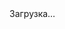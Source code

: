 <!DOCTYPE html>
<html lang="en">

<head>

  <meta charset="utf-8">
  <meta name="viewport" content="width=device-width, initial-scale=1, shrink-to-fit=no">
  <meta name="author" content="">
  <meta name="google-site-verification" content="N973lsxBSqpq2NMYliXCc1w5FJR4Uo2ckU5B0QgZ84w" />

  <title>Уборка квартир, домов, офисов после ремонта в Атырау - AVGM LTD</title>

  
  <link href="vendor/bootstrap/css/bootstrap.min.css" rel="stylesheet">
  <link rel="stylesheet" href="https://use.fontawesome.com/releases/v5.6.1/css/all.css" integrity="sha384-gfdkjb5BdAXd+lj+gudLWI+BXq4IuLW5IT+brZEZsLFm++aCMlF1V92rMkPaX4PP" crossorigin="anonymous">
  
  <link href="https://fonts.googleapis.com/css?family=Roboto|Rubik&display=swap&subset=cyrillic" rel="stylesheet">
  
  <style type="text/css">
    [v-cloak]>*{display:none}[v-cloak]::before{content:"Загрузка…"}
  </style>
  <link rel="stylesheet" type="text/css" href="css/cleaning20200225.css">
  <link rel="apple-touch-icon" sizes="180x180" href="img/favs/apple-touch-icon.png">
  <link rel="icon" type="image/png" sizes="32x32" href="img/favs/favicon-32x32.png">
  <link rel="icon" type="image/png" sizes="16x16" href="img/favs/favicon-16x16.png">
  <link rel="manifest" href="img/favs/site.webmanifest">
  <link rel="mask-icon" href="img/favs/safari-pinned-tab.svg" color="#1b5e20">
  <meta name="msapplication-TileColor" content="#3147d0">
  <meta name="theme-color" content="#ffffff">
  <meta name="description" content="Вымоем окна снаружи и внутри
Очистим поверхности от загрязнений, следов клея, побелки, лаков и красок
Отмоем радиаторы, трубы и двери
Вымоем стены и полы
Очистим помещение от пыли с помощью промышленного пылесоса
Соберем и вынесем строительный мусор">
</head>

<body id="page-top">
  <div id="app" v-cloak>
    <header class="hero text-left py-0" :style="'background-image: url(img/calculator/'+selectedPage+'.jpg)'">
      <div class="w-100 h-100 filter-light">
        <nav class="navbar navbar-expand-lg navbar-light bg-transparent">
          <div class="container">
            <a class="navbar-brand font-italic font-weight-bold text-dark" href="cleaning.html">Сервис и Услуги</a>
            <ul class="navbar-nav ml-auto">
              <li class="nav-item mx-0 mx-lg-1 py-0">
                <a class="nav-link p-0 px-lg-3 rounded" :href="'tel:'+phones[0]">
                  <i class="fa fa-phone fa-2x d-inline-block d-sm-none"></i>
                  <span class="phone d-none d-sm-block">
                    {{formatPhoneNumber(phones[0])}}
                  </span>
                  <small class="text-sm d-none d-sm-block">Ежедневно с 8 до 20</small>
                </a>
              </li>
              <li class></li>
            </ul>
            <button class="btn btn-link ml-3" type="button" @click="menu(true)">
              <span class="navbar-toggler-icon"></span>
            </button>
          </div>
        </nav>
        <div class="container">
          <div class="row mb-3 pb-3">
            <div class="col-xl-10 col-lg-10 col-md-12 my-4 py-4">
              <div class="offer-container my-4 py-4">
                <h1 class="mt-4 pt-4">
                  Уборка после ремонта в квартирах, домах и офисах в Атырау
                </h1>
                <h6 class="w-50" v-if="offers[selectedPage].description">
                  {{offers[selectedPage].description}}
                </h6>
                <br>
                <a class="btn btn-success shine" href="#calculator">
                  Рассчитать стоимость уборки
                </a>
              </div>
            </div>
          </div>
        </div>
      </div>
    </header>
    <section>
      <div class="container py-3">
        <h2 class="text-center my-3">Как мы делаем уборку</h2>
        <div class="d-flex justify-content-center" v-if="getTodos().length>1">
          <div class="btn-group my-3" role="group" aria-label="">
            <button type="button" class="btn btn-outline-success" data-target="#carousel1" :data-slide-to="index"
              :class="{active: selectedHow==index}" @click="selectedHow=index"
                v-for="(todo,index) in getTodos()">{{todo.title}}</button>
            </div>
          </div>
        <div id="carousel1" class="carousel slide" data-ride="carousel" data-interval="false">
          <div class="carousel-inner how-we-clean">
            <div class="carousel-item" v-for="(todo,index) in getTodos()" :class="{'active':index==0}">
              <img class="w-100 d-none d-md-block rounded" :src="'img/calculator/'+todo.image">
              <ul class="d-md-none fa-ul" style="height:339px">
                <li v-for="(te,index) in todo.text"><span class="fa-li"><i class="fas fa-check text-success"></i></span>
                  {{te}}
                </li>
              </ul>
            </div>
          </div>
        </div>
        <div class="row d-flex align-items-end justify-content-center m-t-minus40">
          <div class="col-md-4">
            <div class="card bg-transparent borderless ">
              <img src="img/calculator/tools.png" class="w-75 bg-transparent card-img-top" alt="...">
              <div class="card-body">
                <p class="card-text">Используем экологичные моющие средства и профессиональную клининговую технику</p>
              </div>
            </div>
          </div>
          <div class="col-md-4">
            <div class="card bg-transparent borderless ">
              <img src="img/calculator/manager.png" class="w-100 bg-transparent card-img-top" alt="...">
              <div class="card-body">
                <p class="card-text">Клинеры работают под руководством опытного менеджера, который сдаёт вам работу</p>
              </div>
            </div>
          </div>
          <div class="col-md-4">
            <div class="card bg-transparent borderless ">
              <img src="img/calculator/insurance.png" class="w-75 bg-transparent card-img-top" alt="...">
              <div class="card-body">
                <p class="card-text">Прежде чем приступить к работе, страхуем ваше имущество на сумму пять миллионов тенге на время работ</p>
              </div>
            </div>
          </div>
        </div>
      </div>
    </section>
    <section id="calculator" class="text-dark" :class="selectedPage" v-cloak>
      <div class="w-100 h-100 filter-blur">
      <div class="container py-3">
        <h2 class="text-center my-3">Расчет стоимости уборки</h2>
        <div class="row mb-3 pb-3">
          <div class="col-12 col-md-12 col-lg-8">
            <div class="btn-group my-3" role="group" aria-label="" v-if="selectedPage=='house'||selectedPage=='apartment'">
              <button type="button" class="btn btn-outline-success"
              :class="{active: selectedType==0}" @click="selectedType=0">Стандартная</button>
              <button type="button" class="btn btn-outline-success"
              :class="{active: selectedType==1}" @click="selectedType=1">Генеральная</button>
            </div>
            <div class="row mb-4" v-if="['house','apartment'].includes(selectedPage)">
              <div class="col-12 small" v-show="!showServicesList">
                 <span>{{types[selectedType].description}}</span> <a href="" class="text-success" @click.prevent="showServicesList=true">Весь список услуг</a>
              </div>
              <div class="col-12 small" v-show="showServicesList">
                 <ul class="fa-ul">
                    <li v-for="todo in types[selectedType].todos"><span class="fa-li"><i class="fas fa-check-square text-success"></i></span>
                      {{todo}}
                    </li>
                 </ul>
                 <a href="" class="text-success" @click.prevent="showServicesList=false">Свернуть</a>
              </div>
            </div>
            <div class="row mb-4" v-else>
              <div class="col-12" >
                 <p>{{calcDescription.description1}}</p>
              </div>
            </div>
            <div class="row">
              <div class="col-12 col-md-6 mb-3 mb-md-0" v-if="selectedType==0">
                Выберите количество комнат
                <br>
                  <div class="btn-group my-3" role="group" aria-label="">
                    <button type="button" class="btn btn-outline-success"
                      v-for="n in 5"
                      :class="{active: roomsNumber==n}" @click="roomsNumber=n">{{n}}</button>
                  </div>
              </div>
              <div class="col-12 col-md-6 mb-3 mb-md-0" v-else>
                Общая площадь
                <br>
                <div class="input-group my-3" :class="{'input-group-lg':['office','renovation'].includes(selectedPage)}">
                <input type="number" class="form-control text-success" v-model="area">
                <div class="input-group-append">
                  <span class="input-group-text text-success bg-light" id="basic-addon2">м<sup>2</sup></span>
                </div>
              </div>
              </div>
              <div class="col-12 col-md-6" v-if="['apartment','house'].includes(selectedPage)">и количество санузлов
                <br>
                  <div class="btn-group my-3" role="group" aria-label="">
                    <button type="button" class="btn btn-outline-success"
                      v-for="n in 5"
                      :class="{active: bathroomsNumber==n}" @click="bathroomsNumber=n">{{n}}</button>
                  </div>
              </div>
            </div>
            <p class="mt-3" v-if="['apartment','house'].includes(selectedPage)">Дополнительные услуги</p>
            <div class="row" v-if="['apartment','house'].includes(selectedPage)">
              <div class="col-12 col-md-6" v-for="n in 2">
                <div class="my-2" v-for="(bonus,index) in bonuses[selectedType].slice((n-1)*bonuses[selectedType].length/2, (n-1)*bonuses[selectedType].length/2 + bonuses[selectedType].length/2)">
                  <button class="btn btn-light w-100 mb-1 py-1 d-flex align-items-center text-success"
                    @click="toggle(bonus)">
                    <img class="icon mr-1" :src="bonus.image">
                    {{bonus.name}}
                  </button>
                  <transition name="collapse">
                    <div class="card card-body" v-if="(bonus.type=='number'&&bonus.value>0)||
                    (bonus.type=='boolean'&&bonus.value==true)">
                      <div class="input-group mb-3" v-if="bonus.type=='number'">
                        <div class="input-group-prepend">
                          <button class="btn btn-outline-success" type="button" id="button-addon1" 
                          @click="bonus.value=bonus.value>2?bonus.value-bonus.step:bonus.step">
                            <i class="fas fa-minus"></i>
                          </button>
                        </div>
                        <span class="input-group-text">{{bonus.value}} шт.</span>
                        <div class="input-group-append">
                          <button class="btn btn-outline-success" type="button" id="button-addon1"
                          @click="bonus.value+=bonus.step">
                            <i class="fas fa-plus"></i>
                          </button>
                        </div>
                      </div>
                      <div class="small">
                        {{bonus.description}}
                      </div>
                    </div>
                  </transition>
                </div>
              </div>
            </div>
            <div v-else class=row>
              <div class="col-12">
                <h2>каждый м<sup>2</sup> по {{pricePerSquareMeter[selectedPage]}} тг</h2>
                <p>{{calcDescription.description2}}</p>
              </div>
            </div>
          </div>
          <div class="col-12 col-md-12 col-lg-4 text-dark">
              <div class="card py-3 px-3" id="check">
                      <h4>Итого</h4>
                      <div class="row py-2">
                          <div class="col-12"><span class="text-muted">Основное</span></div>
                          <div class="col-8">
                            <span v-if="selectedType==0">
                              комнат: {{roomsNumber}}
                            </span>
                            <span v-else>
                              общая площадь: {{area}}
                            </span> 
                            <br>
                            <span v-if="['apartment','house'].includes(selectedPage)">
                              санузлов: {{bathroomsNumber}}
                            </span></div>
                          <div class="col-4 text-right">{{baseTotal()}} тг</div>
                      </div>
                      <div class="row py-2" v-if="anyBonusSelected()">
                        <div class="col-12"><span class="text-muted">
                          Дополнительно</span>
                        </div>
                        <div class="col-12">
                            <div class="row flex-nowrap" v-for="bonus in bonuses[selectedType]" 
                            v-if="(bonus.type=='number'&&bonus.value>0)||
                            (bonus.type=='boolean'&&bonus.value==true)">
                               <div class="col-8">{{bonus.name}} <span v-if="bonus.type=='number'&&bonus.value>1">(x{{bonus.value}})</span></div>
                               <div class="col-4 text-right text-dark pr-4">
                                  {{bonus.value*bonus.price}} тг
                                    <i class="fas fa-times fa-fw remover"
                                      @click="bonus.value=0"></i>
                                </div>
                            </div>
                         </div>
                      </div>
                      <div class="row pt-2">
                          <hr class="mx-3 w-100">
                          <div class="col-8"><span class="text-muted">К оплате</span></div>
                          <div class="col-4 text-right"><strong class="pull-right">{{total()}} тг</strong></div>
                      </div>
                      <div class="row mt-3">
                          <div class="col-12 mb-3">
                              <label for="name">Имя</label>
                              <input type="text" v-model="name" class="form-control">
                          </div>
                          <div class="col-12 mb-3">
                              <label for="phone">Телефон</label>
                              <input type="tel" v-model="phone" required="required" class="form-control">
                          </div>
                          <!--<div class="col-12 mb-3">
                              <label for="card">Оплата</label>
                              <div class="btn-group w-100" role="group" aria-label="">
                                <button type="button" class="btn btn-outline-success"
                                  :class="{active: cash==false}" @click="cash=false">Картой</button>
                                <button type="button" class="btn btn-outline-success"
                                  :class="{active: cash==true}" @click="cash=true">Наличными</button>
                              </div>
                          </div>-->
                          <div class="col-12">
                            <button type="submit" class="btn btn-primary w-100"
                             @click="submitRequest" :disabled="phoneIsEmpty()==true">
                              <i class="fas fa-spinner fa-spin" v-if="requestSend"></i>
                            {{submitName()}}
                            </button>
                            <small class="d-inline-block mt-2">Перезвоним уточнить детали</small>
                          </div>
                      </div>
              </div>  
            </div>    
        </div>
      </div>
      </div>
    </section>
    <section id="description" class="py-3" v-if="selectedPage=='house'||selectedPage=='apartment'">
      <div class="container">
        <h2 class="text-center my-3">
          Что входит в стандартную и генеральную уборку?
        </h2>
        <div class="table-responsive">
            
<table class="table table-bordered table-hover">      
  <thead class="alert-success">
    <tr>  <th class="text-center"><strong>Что мы сделаем </strong></th><th class="text-center" width="120"><strong>Стандартная уборка</strong></th><th class="text-center" width="120"><strong>Генеральная уборка</strong></th></tr> 
  </thead>
  <tbody>
  <tr >   <td>Соберём и вынесем мусор</td><td class="text-center"><i class="fas fa-plus"></i></td><td class="text-center"><i class="fas fa-plus"></i></td></tr>  <tr >   <td>Наведём во всех комнвтах порядок
   </td><td class="text-center"><i class="fas fa-plus"></i></td><td class="text-center"><i class="fas fa-plus"></i></td>
   
  </tr>  <tr >   <td>Протрём все доступные поверхности, включая   подоконники и радиаторы
   </td><td class="text-center"><i class="fas fa-plus"></i></td><td class="text-center"><i class="fas fa-plus"></i></td>
   
  </tr>  <tr >   <td>Протрём зеркала и стеклянные поверхности
   </td><td class="text-center"><i class="fas fa-plus"></i></td><td class="text-center"><i class="fas fa-plus"></i></td>
   
  </tr>  <tr >   <td>Пропылесосим пол и ковры
   </td><td class="text-center"><i class="fas fa-plus"></i></td><td class="text-center"><i class="fas fa-plus"></i></td>
   
  </tr>  <tr >   <td>Вымоем пол с плинтусами
   </td><td class="text-center"><i class="fas fa-plus"></i></td><td class="text-center"><i class="fas fa-plus"></i></td>
   
  </tr>  <tr >   <td>Застелим кровать
   </td><td class="text-center"><i class="fas fa-plus"></i></td><td class="text-center"><i class="fas fa-plus"></i></td>
   
  </tr>  <tr >   <td>Протрём верхние и нижние фасады кухни
   </td><td class="text-center"><i class="fas fa-plus"></i></td><td class="text-center"><i class="fas fa-plus"></i></td>
   
  </tr>  <tr >   <td>Почистим плиту, столешницу, смеситель,   раковину и рабочий рукав
   </td><td class="text-center"><i class="fas fa-plus"></i></td><td class="text-center"><i class="fas fa-plus"></i></td>
   
  </tr>  <tr >   <td>Помоем и почистим ванную, душевую кабину   и кафель
   </td><td class="text-center"><i class="fas fa-plus"></i></td><td class="text-center"><i class="fas fa-plus"></i></td>
   
  </tr>  <tr >   <td>Помоем и продезинфицируем унитаз   и биде
   </td><td class="text-center"><i class="fas fa-plus"></i></td><td class="text-center"><i class="fas fa-plus"></i></td>
   
  </tr>  <tr >   <td>Протрём выключатели и розетки
   </td><td class="text-center"></td><td class="text-center"><i class="fas fa-plus"></i></td>
   </tr>  <tr >   <td>Аккуратно расставим обувь
   </td><td class="text-center"></td><td class="text-center"><i class="fas fa-plus"></i></td>
   
  </tr>  <tr >   <td>Наведём порядок на балконе, вымоем полы   и стены
   </td><td class="text-center"></td><td class="text-center"><i class="fas fa-plus"></i></td>
   
  </tr>  <tr >   <td>Протрём двери, входные группы и ручки
   </td><td class="text-center"></td><td class="text-center"><i class="fas fa-plus"></i></td>
   
  </tr>  <tr >   <td>Обеспылим потолок, стены и люстры
   </td><td class="text-center"></td><td class="text-center"><i class="fas fa-plus"></i></td></tr><tr ><td>Вымоем окна снаружи и внутри, включая   рамы, торцы и подоконник. В холодное время года моем окна только   внутри
   </td><td class="text-center"></td><td class="text-center"><i class="fas fa-plus"></i></td>
   
  </tr>  <tr >   <td>Вымоем снаружи и внутри холодильник,   духовку и микроволновку
   </td><td class="text-center"></td><td class="text-center"><i class="fas fa-plus"></i></td>
   
  </tr>  <tr >   <td>Вымоем   снаружи и внутри плательный шкаф, наведем порядок внутри, аккуратно   сложим вещи. Убираем только в присутствии клиента
  </td>
  
  <td></td><td class="text-center"><i class="fas fa-plus"></i></td></tr>  <tr >   <td>Вымоем   снаружи и внутри кухонные шкафы, наведем порядок
  </td><td></td><td class="text-center"><i class="fas fa-plus"></i></td></tr>  <tr >   <td>Помоем   посуду
   </td><td></td><td class="text-center"><i class="fas fa-plus"></i></td>
   
  </tr>  <tr >   <td>Почистим   и продезинфицируем лоток, сменим наполнитель, помоем мисочки
   </td><td class="text-center"></td><td class="text-center"><i class="fas fa-plus"></i></td>
   
  </tr></tbody></table>
        </div>
      </div>
    </section>
    <section id="faq" class="py-3">
      <div class="container">
        <h2 class="text-center my-3">Часто задаваемые вопросы</h2>
        <div class="row">
          <div class="col">
            <h3>Нужно ли мне присутствовать во время уборки?</h3>
            <p>
              Нет, ваше присутствие не требуется. Весь процесс уборки контролирует наш менеджер. Мы просим хозяев остаться, только если наводим порядок в гардеробе и шкафах с личными вещами.
            </p>
            <h3>Какой инвентарь и бытовую химию мне нужно для вас оставить?</h3>
            <p>Ничего специально оставлять не нужно, у нас всё есть: стремянки, мопы, профессиональные пылесосы, парогенераторы, вот это всё.

            Для каждой поверхности или отделочного материала мы используем подходящее специализированное моющее средство. Все средства безвредны для людей и животных.

            Если вы хотите, чтобы мы воспользовались какой-то специальной химией, попросите об этом менеджера.
            </p>
            <h3>Чем отличается стандартная уборка от генеральной?</h3>
            <p>В стандартной уборке мы наводим порядок в более-менее незагрязнённом доме: вытираем пыль, моем молы. При генеральной уборке перед наведением порядка в доме отмывается каждый уголок. Даже если он не очень этого хочет.
            </p>
            <h3>Могу ли я заказать уборку части дома?</h3>
            <p>Конечно, мы наведём порядок там, где вы попросите. И если вы уже на месте решите донавести порядок везде — так мы тоже можем.
            </p>
            <h3>Как я могу оплатить ваши услуги?</h3>
            <p>Мы принимаем оплату картами и наличными. Вы платите в конце уборки, когда приняли её и вам всё понравилось. В случае оплаты на сайте, мы блокируем на вашей карте необходимую сумму и спишем её в течение часа после уборки.
            </p>

          </div>
        </div>
      </div>
    </section>
    <hr>
    <footer>
        <div class="container my-5">
            <div class="row text-center text-md-left">
                <div class="col-12 col-md-4 mb-3">
                    © ТОО «AVGM LTD», 2020 </div>
                <div class="col-12 col-md-4 mb-3">
                    <p class="mb-2">
                        г. Атырау Южная Пром Зона 4, РК
                    </p>
                    
                    <ul class="list-unstyled">
                        <li class="list-item mb-2"><a class="text-success" :href="'mailto:'+emails[0]">{{emails[0]}}</a></li>
                        <li class="list-item mb-2"><a class="text-success" :href="'tel:'+phones[0]">{{formatPhoneNumber(phones[0])}}</a></li>
                    </ul>
                    <!--Принимаем карты
                    <br>-->
                    <!--<img src="img/calculator/visa-mc.png" class="footer-visa-mc mt-1" alt="">-->
                </div>
                <div class="col-12 col-md-4 mb-3">
                    <ul class="list-unstyled">
                        <li class="list-item mb-2" 
                          v-for="page in pages">
                          <a 
                            class="text-success"
                            :href="getPageLink(page)">{{printOffer(page)}}</a>
                        </li>
                    </ul>
                    
                </div>
            </div>
        </div>
    </footer>
    <div class="modal-mask" id="sidemenu" @click="menu(false)" style="display:none;">
      <div class="modal-wrapper p-0 m-0">
        <transition name="slide-fade">
          <div class="modal-dialog modal-sm mr-0 mt-0" role="document" v-show="showModal">
            <div class="modal-content navbar navbar-light bg-white h-100">
              <div class="modal-header w-100">
                <button type="button" class="close" aria-label="Close" @click="menu(false)">
                  <span aria-hidden="true">&times;</span>
                </button>
              </div>
              <div class="modal-body p-0 navbar-collapse">
                <ul class="navbar-nav">
                  <li class="nav-item" 
                    v-for="page in pages">
                    <a class="nav-link" 
                      :class="{'active':selectedPage==page}"
                      :href="getPageLink(page)">{{printOffer(page)}}</a>
                  </li>
                </ul>
              </div>
            </div>
          </div>
        </transition>
      </div>
    </div>
  </div>
  <script src="https://cdn.jsdelivr.net/npm/vue@2.6.11"></script>
  <script src="https://cdn.jsdelivr.net/npm/axios/dist/axios.min.js"></script>
  <script src="https://www.google.com/recaptcha/api.js?render=6LfSR9oUAAAAAKCclvFZNhmokgzi4QGO8HdKKPDt"></script>
  <script src="js/cleaning.js"></script>
  <script src="https://code.jquery.com/jquery-3.4.1.slim.min.js" integrity="sha384-J6qa4849blE2+poT4WnyKhv5vZF5SrPo0iEjwBvKU7imGFAV0wwj1yYfoRSJoZ+n" crossorigin="anonymous"></script>
<script async src="https://cdn.jsdelivr.net/npm/popper.js@1.16.0/dist/umd/popper.min.js" integrity="sha384-Q6E9RHvbIyZFJoft+2mJbHaEWldlvI9IOYy5n3zV9zzTtmI3UksdQRVvoxMfooAo" crossorigin="anonymous"></script>
<script async src="https://stackpath.bootstrapcdn.com/bootstrap/4.4.1/js/bootstrap.min.js" integrity="sha384-wfSDF2E50Y2D1uUdj0O3uMBJnjuUD4Ih7YwaYd1iqfktj0Uod8GCExl3Og8ifwB6" crossorigin="anonymous"></script>
</body>
</html>
